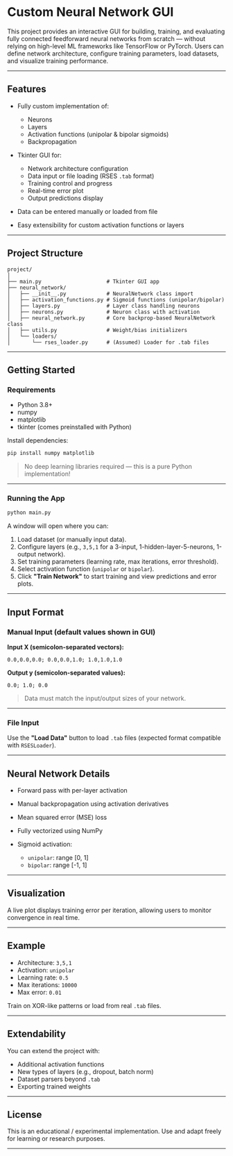 # Custom Neural Network GUI

This project provides an interactive GUI for building, training, and evaluating fully connected feedforward neural networks from scratch — without relying on high-level ML frameworks like TensorFlow or PyTorch. Users can define network architecture, configure training parameters, load datasets, and visualize training performance.

---

## Features

* Fully custom implementation of:

  * Neurons
  * Layers
  * Activation functions (unipolar & bipolar sigmoids)
  * Backpropagation
* Tkinter GUI for:

  * Network architecture configuration
  * Data input or file loading (RSES `.tab` format)
  * Training control and progress
  * Real-time error plot
  * Output predictions display
* Data can be entered manually or loaded from file
* Easy extensibility for custom activation functions or layers

---

## Project Structure

```
project/
│
├── main.py                     # Tkinter GUI app
├── neural_network/
│   ├── __init__.py             # NeuralNetwork class import
│   ├── activation_functions.py # Sigmoid functions (unipolar/bipolar)
│   ├── layers.py               # Layer class handling neurons
│   ├── neurons.py              # Neuron class with activation
│   ├── neural_network.py       # Core backprop-based NeuralNetwork class
│   ├── utils.py                # Weight/bias initializers
│   └── loaders/
│       └── rses_loader.py      # (Assumed) Loader for .tab files
```

---

## Getting Started

### Requirements

* Python 3.8+
* numpy
* matplotlib
* tkinter (comes preinstalled with Python)

Install dependencies:

```bash
pip install numpy matplotlib
```

> No deep learning libraries required — this is a pure Python implementation!

---

### Running the App

```bash
python main.py
```

A window will open where you can:

1. Load dataset (or manually input data).
2. Configure layers (e.g., `3,5,1` for a 3-input, 1-hidden-layer-5-neurons, 1-output network).
3. Set training parameters (learning rate, max iterations, error threshold).
4. Select activation function (`unipolar` or `bipolar`).
5. Click **"Train Network"** to start training and view predictions and error plots.

---

## Input Format

### Manual Input (default values shown in GUI)

**Input X (semicolon-separated vectors):**

```
0.0,0.0,0.0; 0.0,0.0,1.0; 1.0,1.0,1.0
```

**Output y (semicolon-separated values):**

```
0.0; 1.0; 0.0
```

> Data must match the input/output sizes of your network.

---

### File Input

Use the **"Load Data"** button to load `.tab` files (expected format compatible with `RSESLoader`).

---

## Neural Network Details

* Forward pass with per-layer activation
* Manual backpropagation using activation derivatives
* Mean squared error (MSE) loss
* Fully vectorized using NumPy
* Sigmoid activation:

  * `unipolar`: range \[0, 1]
  * `bipolar`: range \[-1, 1]

---

## Visualization

A live plot displays training error per iteration, allowing users to monitor convergence in real time.

---

## Example

* Architecture: `3,5,1`
* Activation: `unipolar`
* Learning rate: `0.5`
* Max iterations: `10000`
* Max error: `0.01`

Train on XOR-like patterns or load from real `.tab` files.

---

## Extendability

You can extend the project with:

* Additional activation functions
* New types of layers (e.g., dropout, batch norm)
* Dataset parsers beyond `.tab`
* Exporting trained weights

---

## License

This is an educational / experimental implementation. Use and adapt freely for learning or research purposes.

---